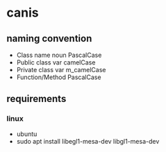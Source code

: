 # canis

## naming convention

- Class name noun PascalCase
- Public class var camelCase
- Private class var m_camelCase
- Function/Method PascalCase 

## requirements

### linux

- ubuntu
- sudo apt install libegl1-mesa-dev libgl1-mesa-dev